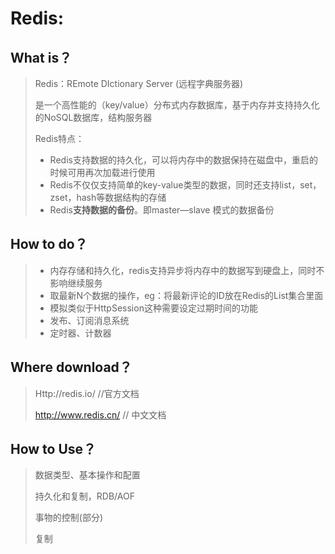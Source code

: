 # Redis:

## What is？

> Redis：REmote DIctionary Server (远程字典服务器)
>
> 是一个高性能的（key/value）分布式内存数据库，基于内存并支持持久化的NoSQL数据库，结构服务器
>
> Redis特点：
>
> - Redis支持数据的持久化，可以将内存中的数据保持在磁盘中，重启的时候可用再次加载进行使用
> - Redis不仅仅支持简单的key-value类型的数据，同时还支持list，set，zset，hash等数据结构的存储
> - Redis**支持数据的备份**。即master—slave 模式的数据备份

## How  to do？

> - 内存存储和持久化，redis支持异步将内存中的数据写到硬盘上，同时不影响继续服务
> - 取最新N个数据的操作，eg：将最新评论的ID放在Redis的List集合里面
> - 模拟类似于HttpSession这种需要设定过期时间的功能
> - 发布、订阅消息系统
> - 定时器、计数器

## Where download？

> Http://redis.io/    	//官方文档
>
> http://www.redis.cn/ 	// 中文文档

## How to Use？

> 数据类型、基本操作和配置
>
> 持久化和复制，RDB/AOF
>
> 事物的控制(部分)
>
> 复制